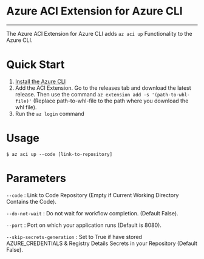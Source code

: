 # Azure ACI Extension for Azure CLI
---

The Azure ACI Extension for Azure CLI adds ```az aci up``` Functionality to the Azure CLI.

# Quick Start
1. [Install the Azure CLI](https://docs.microsoft.com/cli/azure/install-azure-cli)
2. Add the ACI Extension. Go to the releases tab and download the latest release. Then use the command ```az extension add -s '(path-to-whl-file)'``` (Replace path-to-whl-file to the path where you download the whl file).
3. Run the ```az login``` command

# Usage
```$ az aci up --code [link-to-repository]```

# Parameters
```--code```                    : Link to Code Repository (Empty if Current Working Directory Contains the Code).

```--do-not-wait```             : Do not wait for workflow completion. (Default False).

```--port```                   : Port on which your application runs (Default is 8080).

```--skip-secrets-generation``` : Set to True if have stored AZURE_CREDENTIALS & Registry Details Secrets in your Repository (Default False).
